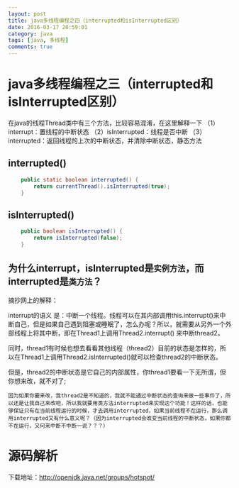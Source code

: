 ```yaml
---
layout: post
title: java多线程编程之四（interrupted和isInterrupted区别）
date: 2016-03-17 20:59:01
category: java
tags: [java, 多线程]
comments: true
---
```


java多线程编程之三（interrupted和isInterrupted区别）
====

在java的线程Thread类中有三个方法，比较容易混淆，在这里解释一下
（1）interrupt：置线程的中断状态
（2）isInterrupted：线程是否中断
（3）interrupted：返回线程的上次的中断状态，并清除中断状态，静态方法

## interrupted()

```java
    public static boolean interrupted() {
        return currentThread().isInterrupted(true);
    }
```

## isInterrupted()

```java
    public boolean isInterrupted() {
        return isInterrupted(false);
    }
```


## 为什么interrupt，isInterrupted是`实例方法`，而interrupted是`类方法`？

摘抄网上的解释：

interrupt的语义 是：中断一个线程。线程可以在其内部调用this.interrupt()来中断自己，但是如果自己遇到阻塞或睡眠了，怎么办呢？所以，就需要从另外一个外部线程上将其中断，即在Thread1上调用Thread2.interrupt() 来中断thread2。

同时，thread1有时候也想去看看其他线程（thread2）目前的状态是怎样的，所以在Thread1上调用Thread2.isInterrupted()就可以检查thread2的中断状态。

但是，thread2的中断状态是它自己的内部属性，你thread1要看一下无所谓，但你想来改，就不对了;

	因为如果你要来改，我thread2是不知道的，我就不能通过中断状态的查询来做一些事件了，所以还是让我自己来改吧，所以我就要用类方法interrupted来实现这个功能！这样的话，也能够保证只有在当前线程运行的时候，才去调用interrupted，如果当前线程不在运行，那么调用interrupted又有什么意义呢？（因为interrupted会改变当前线程的中断状态，如果你都不在运行，又何来中断不中断一说？？？）

# 源码解析

下载地址：http://openjdk.java.net/groups/hotspot/	



	
	
